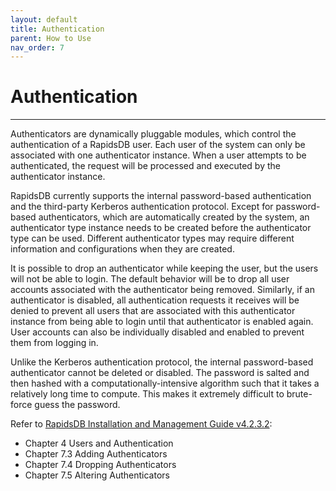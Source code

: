 ```yaml
---
layout: default
title: Authentication
parent: How to Use
nav_order: 7
---
```


# Authentication

---

Authenticators are dynamically pluggable modules, which control the authentication of a RapidsDB user. Each user of the system can only be associated with one authenticator instance. When a user attempts to be authenticated, the request will be processed and executed by the authenticator instance.
  
RapidsDB currently supports the internal password-based authentication and the third-party Kerberos authentication protocol. Except for password-based authenticators, which are automatically created by the system, an authenticator type instance needs to be created before the authenticator type can be used. Different authenticator types may require different information and configurations when they are created.

It is possible to drop an authenticator while keeping the user, but the users will not be able to login. The default behavior will be to drop all user accounts associated with the authenticator being removed. Similarly, if an authenticator is disabled, all authentication requests it receives will be denied to prevent all users that are associated with this authenticator instance from being able to login until that authenticator is enabled again. User accounts can also be individually disabled and enabled to prevent them from logging in.

Unlike the Kerberos authentication protocol, the internal password-based authenticator cannot be deleted or disabled. The password is salted and then hashed with a computationally-intensive algorithm such that it takes a relatively long time to compute. This makes it extremely difficult to brute-force guess the password.

Refer to [RapidsDB Installation and Management Guide v4.2.3.2](../downloads/RapidsDB_Installation_and_Management_Guide_Release_v4.2.3.2.pdf):

* Chapter 4 Users and Authentication
* Chapter 7.3 Adding Authenticators
* Chapter 7.4 Dropping Authenticators
* Chapter 7.5 Altering Authenticators
